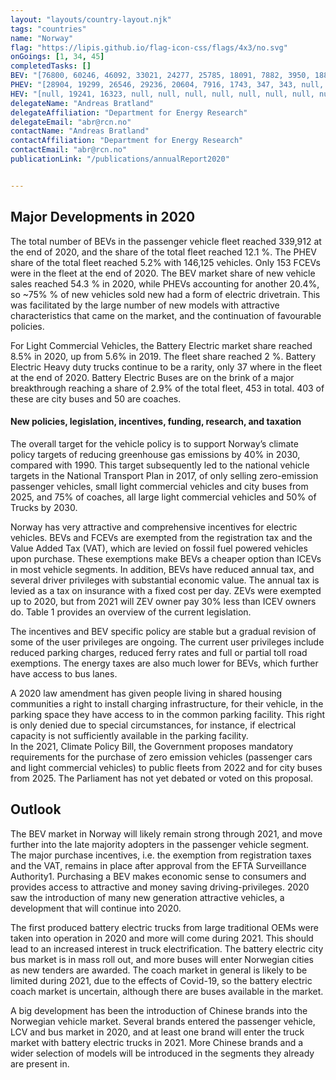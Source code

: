 ```yaml
---
layout: "layouts/country-layout.njk"
tags: "countries"
name: "Norway"
flag: "https://lipis.github.io/flag-icon-css/flags/4x3/no.svg"
onGoings: [1, 34, 45]
completedTasks: []
BEV: "[76800, 60246, 46092, 33021, 24277, 25785, 18091, 7882, 3950, 1886, null]"
PHEV: "[28904, 19299, 26546, 29236, 20604, 7916, 1743, 347, 343, null, null]"
HEV: "[null, 19241, 16323, null, null, null, null, null, null, null, null]"
delegateName: "​Andreas Bratland"
delegateAffiliation: "Department for Energy Research"
delegateEmail: "abr@rcn.no"
contactName: "Andreas Bratland"
contactAffiliation: "Department for Energy Research"
contactEmail: "abr@rcn.no"
publicationLink: "/publications/annualReport2020"


---
```

## Major Developments in 2020
The total number of BEVs in the passenger vehicle fleet reached 339,912 at the end of 2020, and the share of the total fleet reached 12.1 %. The PHEV share of the total fleet reached 5.2% with 146,125 vehicles. Only 153 FCEVs were in the fleet at the end of 2020. The BEV market share of new vehicle sales reached 54.3 % in 2020, while PHEVs accounting for another 20.4%, so ~75% % of new vehicles sold new had a form of electric drivetrain. This was facilitated by the large number of new models with attractive characteristics that came on the market, and the continuation of favourable policies. 

For Light Commercial Vehicles, the Battery Electric market share reached 8.5% in 2020, up from 5.6% in 2019. The fleet share reached 2 %. Battery Electric Heavy duty trucks continue to be a rarity, only 37 where in the fleet at the end of 2020. Battery Electric Buses are on the brink of a major breakthrough reaching a share of 2.9% of the total fleet, 453 in total. 403 of these are city buses and 50 are coaches. 

#### New policies, legislation, incentives, funding, research, and taxation 
The overall target for the vehicle policy is to support Norway’s climate policy targets of reducing greenhouse gas emissions by 40% in 2030, compared with 1990. This target subsequently led to the national vehicle targets in the National Transport Plan in 2017, of only selling zero-emission passenger vehicles, small light commercial vehicles and city buses from 2025, and 75% of coaches, all large light commercial vehicles and 50% of Trucks by 2030.  

Norway has very attractive and comprehensive incentives for electric vehicles. BEVs and FCEVs are exempted from the registration tax and the Value Added Tax (VAT), which are levied on fossil fuel powered vehicles upon purchase. These exemptions make BEVs a cheaper option than ICEVs in most vehicle segments. In addition, BEVs have reduced annual tax, and several driver privileges with substantial economic value. The annual tax is levied as a tax on insurance with a fixed cost per day. ZEVs were exempted up to 2020, but from 2021 will ZEV owner pay 30% less than ICEV owners do. Table 1 provides an overview of the current legislation.  

The incentives and BEV specific policy are stable but a gradual revision of some of the user privileges are ongoing. The current user privileges include reduced parking charges, reduced ferry rates and full or partial toll road exemptions. The energy taxes are also much lower for BEVs, which further have access to bus lanes.  

A 2020 law amendment has given people living in shared housing communities a right to install charging infrastructure, for their vehicle, in the parking space they have access to in the common parking facility. This right is only denied due to special circumstances, for instance, if electrical capacity is not sufficiently available in the parking facility.   
In the 2021, Climate Policy Bill, the Government proposes mandatory requirements for the purchase of zero emission vehicles (passenger cars and light commercial vehicles) to public fleets from 2022 and for city buses from 2025. The Parliament has not yet debated or voted on this proposal.  

## Outlook   
The BEV market in Norway will likely remain strong through 2021, and move further into the late majority adopters in the passenger vehicle segment. The major purchase incentives, i.e. the exemption from registration taxes and the VAT, remains in place after approval from the EFTA Surveillance Authority1. Purchasing a BEV makes economic sense to consumers and provides access to attractive and money saving driving-privileges. 2020 saw the introduction of many new generation attractive vehicles, a development that will continue into 2020.  

The first produced battery electric trucks from large traditional OEMs were taken into operation in 2020 and more will come during 2021. This should lead to an increased interest in truck electrification. The battery electric city bus market is in mass roll out, and more buses will enter Norwegian cities as new tenders are awarded. The coach market in general is likely to be limited during 2021, due to the effects of Covid-19, so the battery electric coach market is uncertain, although there are buses available in the market.   

A big development has been the introduction of Chinese brands into the Norwegian vehicle market. Several brands entered the passenger vehicle, LCV and bus market in 2020, and at least one brand will enter the truck market with battery electric trucks in 2021. More Chinese brands and a wider selection of models will be introduced in the segments they already are present in.  